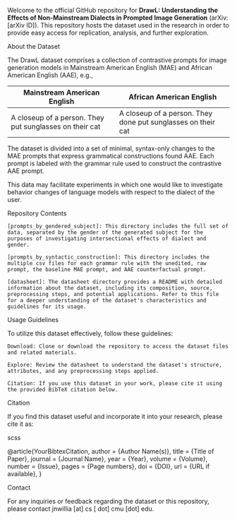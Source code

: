 Welcome to the official GitHub repository for **DrawL: Understanding the Effects of Non-Mainstream Dialects in Prompted
Image Generation** (arXiv: [arXiv ID]). This repository hosts the dataset used in the research in order to provide easy access for replication, analysis, and further exploration.

About the Dataset

The DrawL dataset comprises a collection of contrastive prompts for image generation models in Mainstream American English (MAE) and African American English (AAE), e.g.,

| Mainstream American English                             | African American English                                     |
| ------------------------------------------------------- | ------------------------------------------------------------ |
| A closeup of a person. They put sunglasses on their cat | A closeup of a person. They done put sunglasses on their cat |

The dataset is divided into a set of  minimal, syntax-only changes to the MAE prompts that express grammatical constructions found AAE. Each prompt is labeled with the grammar rule used to construct the contrastive AAE prompt.

 This data may facilitate experiments in which one would like to investigate behavior changes of language models with respect to the dialect of the user. 

Repository Contents

    [prompts_by_gendered_subject]: This directory includes the full set of data, separated by the gender of the generated subject for the purposes of investigating intersectional effects of dialect and gender.

    [prompts_by_syntactic_construction]: This directory includes the multiple csv files for each grammar rule with the unedited, raw prompt, the baseline MAE prompt, and AAE counterfactual prompt.

    [datasheet]: The datasheet directory provides a README with detailed information about the dataset, including its composition, source, preprocessing steps, and potential applications. Refer to this file for a deeper understanding of the dataset's characteristics and guidelines for its usage.

Usage Guidelines

To utilize this dataset effectively, follow these guidelines:

    Download: Clone or download the repository to access the dataset files and related materials.

    Explore: Review the datasheet to understand the dataset's structure, attributes, and any preprocessing steps applied.

    Citation: If you use this dataset in your work, please cite it using the provided BibTeX citation below.

Citation

If you find this dataset useful and incorporate it into your research, please cite it as:

scss

@article{YourBibtexCitation,
  author = {Author Name(s)},
  title = {Title of Paper},
  journal = {Journal Name},
  year = {Year},
  volume = {Volume},
  number = {Issue},
  pages = {Page numbers},
  doi = {DOI},
  url = {URL if available},
}


Contact

For any inquiries or feedback regarding the dataset or this repository, please contact jnwillia [at] cs [ dot] cmu [dot] edu.